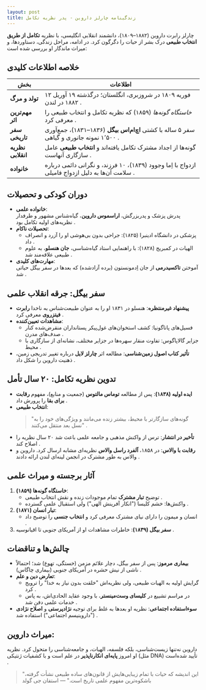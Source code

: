 ```yaml
---
layout: post
title: زندگینامه چارلز داروین - پدر نظریه تکامل
---
```


چارلز رابرت داروین (۱۸۸۲–۱۸۰۹)، دانشمند انقلابی انگلیسی، با نظریه **تکامل از طریق انتخاب طبیعی** درک بشر از حیات را دگرگون کرد. در ادامه، مراحل زندگی، دستاوردها، و میراث ماندگار او بررسی شده است:

## خلاصه اطلاعات کلیدی

| بخش | اطلاعات |
|-------------------|----------------------------------------------------------------------------------------------------|
| **تولد و مرگ** | ۱۲ فوریه ۱۸۰۹ در شروزبری، انگلستان؛ درگذشته ۱۹ آوریل ۱۸۸۲ در لندن . |
| **مهم‌ترین اثر** | *خاستگاه گونه‌ها* (۱۸۵۹) که نظریه تکامل و انتخاب طبیعی را معرفی کرد . |
| **سفر تاریخی** | سفر ۵ ساله با کشتی **اچ‌ام‌اس بیگل** (۱۸۳۶–۱۸۳۱)، جمع‌آوری ۱٬۵۰۰ نمونه جانوری و گیاهی . |
| **نظریه انقلابی** | گونه‌ها از اجداد مشترک تکامل یافته‌اند و **انتخاب طبیعی** عامل سازگاری آنهاست . |
| **خانواده** | ازدواج با اِما وجوود (۱۸۳۹)، ۱۰ فرزند، و نگرانی دائمی درباره سلامت آن‌ها به دلیل ازدواج فامیلی . |

## دوران کودکی و تحصیلات
- **خانواده علمی**:  
  پدرش پزشک و پدربزرگش، **اراسموس داروین**، گیاه‌شناس مشهور و طرفدار نظریه‌های اولیه تکامل بود .  
- **تحصیلات ناکام**:  
  - پزشکی در دانشگاه ادینبرا (۱۸۲۵): جراحی بدون بی‌هوشی او را آزرد و انصراف داد .  
  - الهیات در کمبریج (۱۸۲۸): با راهنمایی استاد گیاه‌شناسی، **جان هنسلو**، به علوم طبیعی علاقه‌مند شد .  
- **مهارت‌های کلیدی**:  
  آموختن **تاکسیدرمی** از جان اِدمونستون (برده آزادشده) که بعدها در سفر بیگل حیاتی شد .

## سفر بیگل: جرقه انقلاب علمی
- **پیشنهاد غیرمنتظره**: هنسلو در ۱۸۳۱ او را به عنوان طبیعت‌شناس به ناخدا **رابرت فیتزروی** معرفی کرد .  
- **مشاهدات تعیین‌کننده**:  
  - فسیل‌های پاتاگونیا: کشف استخوان‌های غول‌پیکر پستانداران منقرض‌شده کنار صدف‌های مدرن .  
  - جزایر گالاپاگوس: تفاوت منقار سهره‌ها در جزایر مختلف، نشانه‌ای از سازگاری با محیط .  
- **تأثیر کتاب اصول زمین‌شناسی**: مطالعه اثر **چارلز لایل** درباره تغییر تدریجی زمین، ذهنیت داروین را شکل داد .

## تدوین نظریه تکامل: ۲۰ سال تأمل
- **ایده اولیه (۱۸۳۸)**: پس از مطالعه **توماس مالتوس** (جمعیت و منابع)، مفهوم **رقابت برای بقا** را پرورش داد .  
- **انتخاب طبیعی**:  
  > "گونه‌های سازگار‌تر با محیط، بیشتر زنده می‌مانند و ویژگی‌های خود را به نسل بعد منتقل می‌کنند" .  
- **تأخیر در انتشار**: ترس از واکنش مذهبی و جامعه علمی باعث شد ۲۰ سال نظریه را اصلاح کند .  
- **رقابت با والاس**: در ۱۸۵۸، **آلفرد راسل والاس** نظریه‌ای مشابه ارسال کرد. داروین و والاس به طور مشترک در انجمن لینه‌ای لندن ارائه دادند .

## آثار برجسته و میراث علمی
1. **خاستگاه گونه‌ها (۱۸۵۹)**:  
   - توضیح **تبار مشترک** تمام موجودات زنده و نقش انتخاب طبیعی .  
   - واکنش‌ها: خشم کلیسا ("انکار آفرینش الهی") ولی استقبال علمی گسترده .  
2. **تبار انسان (۱۸۷۱)**:  
   - انسان و میمون را دارای نیای مشترک معرفی کرد و **انتخاب جنسی** را توضیح داد .  
3. **سفر بیگل (۱۸۳۹)**: خاطرات مشاهدات او از آمریکای جنوبی تا اقیانوسیه .  

## چالش‌ها و تناقضات
- **بیماری مرموز**: پس از سفر بیگل، دچار علائم مزمن (خستگی، تهوع) شد؛ احتمالاً ناشی از نیش حشره در آمریکای جنوبی (بیماری چاگاس) .  
- **تعارض دین و علم**:  
  - گرایش اولیه به الهیات طبیعی، ولی نظریه‌اش "خلقت بدون نیاز به خدا" را ترویج کرد .  
  - در مراسم تشییع در **کلیسای وست‌مینستر**، با وجود عقاید الحادی‌اش، به پاس خدمات علمی دفن شد .  
- **سوءاستفاده اجتماعی**: نظریه او بعدها به غلط برای توجیه **نژادپرستی** و **اصلاح نژادی** ("داروینیسم اجتماعی") استفاده شد .

## میراث داروین:  
داروین نه‌تنها زیست‌شناسی، بلکه فلسفه، الهیات، و جامعه‌شناسی را متحول کرد. نظریه او امروز **پایه‌ای انکارناپذیر** در علم است و با کشفیات ژنتیکی (مثل DNA) تأیید شده‌است .  
> "این اندیشه که حیات با تمام زیبایی‌هایش از قانون‌های ساده طبیعی نشأت گرفته، باشکوه‌ترین مفهوم علمی تاریخ است." — استفان جی گولد
